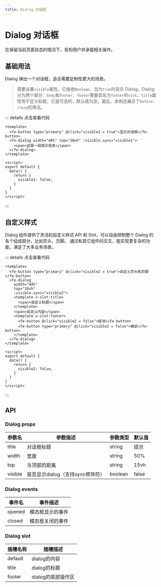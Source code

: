 ```yaml
---
title: Dialog 对话框
---
```

# Dialog 对话框
在保留当前页面状态的情况下，告知用户并承载相关操作。

## 基础用法

<script>
export default {
  data() {
    return {
      visible1: false,
      visible2: false,
    }
  }
}
</script>

Dialog 弹出一个对话框，适合需要定制性更大的场景。

<template>
  <fe-button type="primary" @click="visible1 = true">显示对话框</fe-button>
  <fe-dialog width="40%" top="20vh" :visible.sync="visible1">
    <span>这是一段提示信息</span>
  </fe-dialog>
</template>

> 需要设置`visible`属性，它接收`Boolean`，当为`true`时显示 Dialog。Dialog 分为两个部分：`body`和`footer`，`footer`需要具名为`footer`的`slot`。`title`属性用于定义标题，它是可选的，默认值为空。最后，本例还展示了`before-close`的用法。

::: details 点击查看代码
``` vue
<template>
  <fe-button type="primary" @click="visible1 = true">显示对话框</fe-button>
  <fe-dialog width="40%" top="20vh" :visible.sync="visible1">
    <span>这是一段提示信息</span>
  </fe-dialog>
</template>

<script>
export default {
  data() {
    return {
      visible1: false,
    }
  }
}
</script>
```
:::

## 自定义样式

Dialog 组件提供了灵活的自定义样式 API 和 Slot，可以自由控制整个 Dialog 的各个组成部分，比如页头、页脚。
通过和其它组件的交互，能实现更复杂的功能，满足了大多业务场景。

<template>
  <fe-button type="primary" @click="visible2 = true">自定义页头和页脚</fe-button>
  <fe-dialog
    width="40%"
    top="20vh"
    :visible.sync="visible2">
    <template v-slot:title>
      <span>自定义标题</span>
    </template>
    <span>自定义内容</span>
    <template v-slot:footer>
      <fe-button @click="visible2 = false">取消</fe-button>
      <fe-button type="primary" @click="visible2 = false">确定</fe-button>
    </template>
  </fe-dialog>
</template>

::: details 点击查看代码
``` vue
<template>
  <fe-button type="primary" @click="visible2 = true">自定义页头和页脚</fe-button>
  <fe-dialog
    width="40%"
    top="20vh"
    :visible.sync="visible2">
    <template v-slot:title>
      <span>自定义标题</span>
    </template>
    <span>自定义内容</span>
    <template v-slot:footer>
      <fe-button @click="visible2 = false">取消</fe-button>
      <fe-button type="primary" @click="visible2 = false">确定</fe-button>
    </template>
  </fe-dialog>
</template>

<script>
export default {
  data() {
    return {
      visible2: false,
    }
  }
}
</script>
```
:::
## API
### Dialog props

| 参数名 | 参数描述 | 参数类型 | 默认值|
| ------| ------ | ------ | ------ |
| title | 对话框标题 | string | 提示
| width | 宽度 | string | 50%|
| top | 与顶部的距离 | string | 15vh | 
| visible | 是否显示dialog（支持sync修饰符） | boolean | false|

### Dialog events

| 事件名 | 事件描述 |
| ------| ------ | 
| opened | 模态框显示的事件 |
| closed | 模态框关闭的事件 |

### Dialog slot

| 插槽名称 | 插槽描述 | 
| ------| ------ |
| default | dialog的内容 | 
| title | dialog的标题 | 
| footer | dialog的底部操作区 | 
